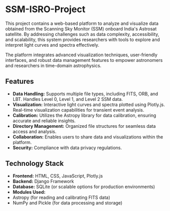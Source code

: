 # SSM-ISRO-Project

This project contains a web-based platform to analyze and visualize data obtained from the Scanning Sky Monitor (SSM) onboard India's Astrosat satellite. By addressing challenges such as data complexity, accessibility, and scalability, this system provides researchers with tools to explore and interpret light curves and spectra effectively.

The platform integrates advanced visualization techniques, user-friendly interfaces, and robust data management features to empower astronomers and researchers in time-domain astrophysics.

## Features
- **Data Handling:** Supports multiple file types, including FITS, ORB, and LBT. Handles Level 0, Level 1, and Level 2 SSM data.
- **Visualization:** Interactive light curves and spectra plotted using Plotly.js. Real-time visualization capabilities for transient event analysis.
- **Calibration:** Utilizes the Astropy library for data calibration, ensuring accurate and reliable insights.
- **Directory Management:** Organized file structures for seamless data access and analysis.
- **Collaboration:** Enables users to share data and visualizations within the platform.
- **Security:** Compliance with data privacy regulations.

## Technology Stack
- **Frontend:** HTML, CSS, JavaScript, Plotly.js
- **Backend:** Django Framework
- **Database:** SQLite (or scalable options for production environments)
- **Modules Used:**
- Astropy (for reading and calibrating FITS data)
- NumPy and Pickle (for data processing and storage)
